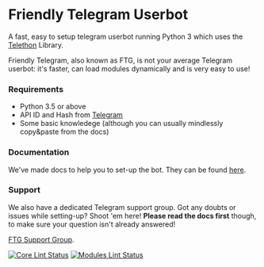 # Friendly Telegram Userbot
A fast, easy to setup telegram userbot running Python 3 which uses the [Telethon](https://github.com/LonamiWebs/Telethon/) Library.

Friendly Telegram, also known as FTG, is not your average Telegram userbot: it's faster, can load modules dynamically and is very easy to use!

### Requirements
- Python 3.5 or above
- API ID and Hash from [Telegram](https://my.telegram.org/apps)
- Some basic knowledege (although you can usually mindlessly copy&paste from the docs)

### Documentation
We've made docs to help you to set-up the bot.
They can be found [here](https://friendly-telegram.github.io).

### Support
We also have a dedicated Telegram support group. Got any doubts or issues while setting-up? Shoot 'em here! **Please read the docs first** though, to make sure your question isn't already answered!

[FTG Support Group](https://t.me/friendlytgbot "Telegram").

[![Core Lint Status](https://github.com/friendly-telegram/friendly-telegram/workflows/Lint/badge.svg)](https://github.com/friendly-telegram/friendly-telegram/actions "Core Lint Status")
[![Modules Lint Status](https://github.com/friendly-telegram/modules-repo/workflows/Lint/badge.svg)](https://github.com/friendly-telegram/modules-repo/actions "Modules Lint Status")
